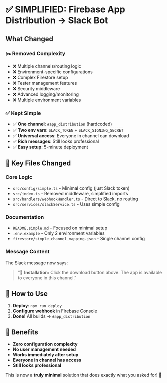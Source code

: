 # ✅ SIMPLIFIED: Firebase App Distribution → Slack Bot

## What Changed

### ✂️ **Removed Complexity**
- ❌ Multiple channels/routing logic
- ❌ Environment-specific configurations  
- ❌ Complex Firestore setup
- ❌ Tester management features
- ❌ Security middleware
- ❌ Advanced logging/monitoring
- ❌ Multiple environment variables

### ✅ **Kept Simple**
- ✅ **One channel**: `#app_distribution` (hardcoded)
- ✅ **Two env vars**: `SLACK_TOKEN` + `SLACK_SIGNING_SECRET`
- ✅ **Universal access**: Everyone in channel can download
- ✅ **Rich messages**: Still looks professional
- ✅ **Easy setup**: 5-minute deployment

## 📁 Key Files Changed

### Core Logic
- `src/config/simple.ts` - Minimal config (just Slack token)
- `src/index.ts` - Removed middleware, simplified imports
- `src/handlers/webhookHandler.ts` - Direct to Slack, no routing
- `src/services/slackService.ts` - Uses simple config

### Documentation  
- `README.simple.md` - Focused on minimal setup
- `.env.example` - Only 2 environment variables
- `firestore/simple_channel_mapping.json` - Single channel config

### Message Content
The Slack message now says:
> "📱 **Installation:** Click the download button above. The app is available to everyone in this channel."

## 🚀 How to Use

1. **Deploy**: `npm run deploy`
2. **Configure webhook** in Firebase Console
3. **Done!** All builds → `#app_distribution`

## 🎯 Benefits

- **Zero configuration complexity**
- **No user management needed**  
- **Works immediately after setup**
- **Everyone in channel has access**
- **Still looks professional**

This is now a **truly minimal** solution that does exactly what you asked for! 🎉
